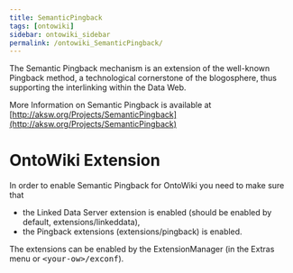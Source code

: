 ```yaml
---
title: SemanticPingback
tags: [ontowiki]
sidebar: ontowiki_sidebar
permalink: /ontowiki_SemanticPingback/
---
```

The Semantic Pingback mechanism is an extension of the well-known Pingback method, a technological cornerstone of the blogosphere, thus supporting the interlinking within the Data Web.

More Information on Semantic Pingback is available at [http://aksw.org/Projects/SemanticPingback](http://aksw.org/Projects/SemanticPingback)

# OntoWiki Extension

In order to enable Semantic Pingback for OntoWiki you need to make sure that

- the Linked Data Server extension is enabled (should be enabled by default, extensions/linkeddata),
- the Pingback extensions (extensions/pingback) is enabled.

The extensions can be enabled by the ExtensionManager (in the Extras menu or <tt>&lt;your-ow&gt;/exconf</tt>).

